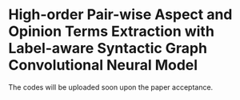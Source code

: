 # High-order Pair-wise Aspect and Opinion Terms Extraction with Label-aware Syntactic Graph Convolutional Neural Model
The codes will be uploaded soon upon the paper acceptance.
